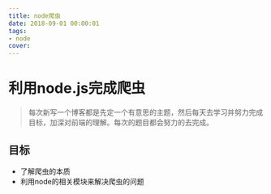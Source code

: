 ```yaml
---
title: node爬虫
date: 2018-09-01 00:00:01
tags:
- node
cover:
---
```


# 利用node.js完成爬虫

> 每次新写一个博客都是先定一个有意思的主题，然后每天去学习并努力完成目标，加深对前端的理解。每次的题目都会努力的去完成。

## 目标

* 了解爬虫的本质
* 利用node的相关模块来解决爬虫的问题